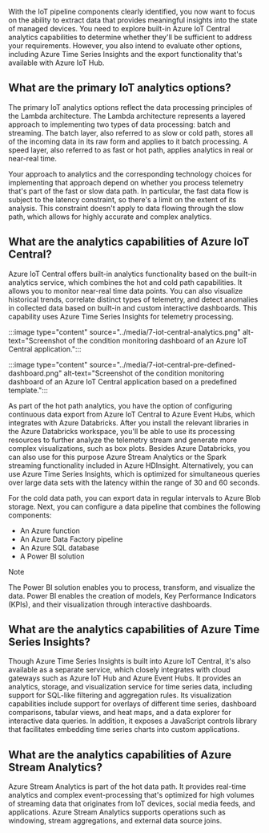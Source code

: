 With the IoT pipeline components clearly identified, you now want to focus on the ability to extract data that provides meaningful insights into the state of managed devices. You need to explore built-in Azure IoT Central analytics capabilities to determine whether they'll be sufficient to address your requirements. However, you also intend to evaluate other options, including Azure Time Series Insights and the export functionality that's available with Azure IoT Hub.

## What are the primary IoT analytics options?

The primary IoT analytics options reflect the data processing principles of the Lambda architecture. The Lambda architecture represents a layered approach to implementing two types of data processing: batch and streaming. The batch layer, also referred to as slow or cold path, stores all of the incoming data in its raw form and applies to it batch processing. A speed layer, also referred to as fast or hot path,  applies analytics in real or near-real time. 

Your approach to analytics and the corresponding technology choices for implementing that approach depend on whether you process telemetry that's part of the fast or slow data path. In particular, the fast data flow is subject to the latency constraint, so there's a limit on the extent of its analysis. This constraint doesn't apply to data flowing through the slow path, which allows for highly accurate and complex analytics.

## What are the analytics capabilities of Azure IoT Central?

Azure IoT Central offers built-in analytics functionality based on the built-in analytics service, which combines the hot and cold path capabilities. It allows you to monitor near-real time data points. You can also visualize historical trends, correlate distinct types of telemetry, and detect anomalies in collected data based on built-in and custom interactive dashboards. This capability uses Azure Time Series Insights for telemetry processing.

:::image type="content" source="../media/7-iot-central-analytics.png" alt-text="Screenshot of the condition monitoring dashboard of an Azure IoT Central application.":::

:::image type="content" source="../media/7-iot-central-pre-defined-dashboard.png" alt-text="Screenshot of the condition monitoring dashboard of an Azure IoT Central application based on a predefined template.":::

As part of the hot path analytics, you have the option of configuring continuous data export from Azure IoT Central to Azure Event Hubs, which integrates with Azure Databricks. After you install the relevant libraries in the Azure Databricks workspace, you'll be able to use its processing resources to further analyze the telemetry stream and generate more complex visualizations, such as box plots. Besides Azure Databricks, you can also use for this purpose Azure Stream Analytics or the Spark streaming functionality included in Azure HDInsight. Alternatively, you can use Azure Time Series Insights, which is optimized for simultaneous queries over large data sets with the latency within the range of 30 and 60 seconds.

For the cold data path, you can export data in regular intervals to Azure Blob storage. Next, you can configure a data pipeline that combines the following components:

- An Azure function
- An Azure Data Factory pipeline
- An Azure SQL database
- A Power BI solution

> [!NOTE]
> The Power BI solution enables you to process, transform, and visualize the data. Power BI enables the creation of models, Key Performance Indicators (KPIs), and their visualization through interactive dashboards.

## What are the analytics capabilities of Azure Time Series Insights?

Though Azure Time Series Insights is built into Azure IoT Central, it's also available as a separate service, which closely integrates with cloud gateways such as Azure IoT Hub and Azure Event Hubs. It provides an analytics, storage, and visualization service for time series data, including support for SQL-like filtering and aggregation rules. Its visualization capabilities include support for overlays of different time series, dashboard comparisons, tabular views, and heat maps, and a data explorer for interactive data queries. In addition, it exposes a JavaScript controls library that facilitates embedding time series charts into custom applications.

## What are the analytics capabilities of Azure Stream Analytics?

Azure Stream Analytics is part of the hot data path. It provides real-time analytics and complex event-processing that's optimized for high volumes of streaming data that originates from IoT devices, social media feeds, and applications. Azure Stream Analytics supports operations such as windowing, stream aggregations, and external data source joins.
